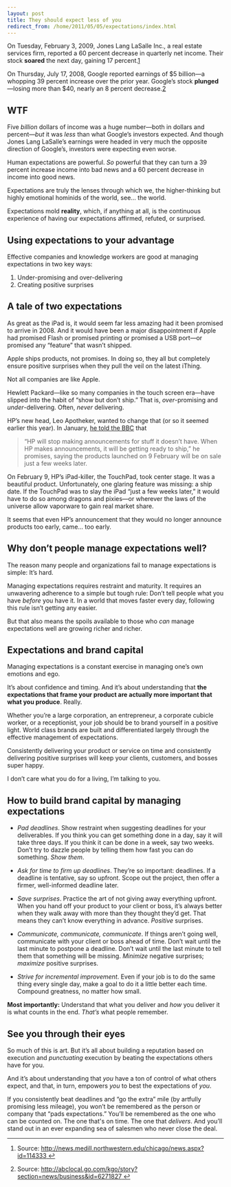 ```yaml
---
layout: post
title: They should expect less of you
redirect_from: /home/2011/05/05/expectations/index.html
---
```

<p>On Tuesday, February 3, 2009, Jones Lang LaSalle Inc., a real estate services firm, reported a 60 percent decrease in quarterly net income. Their stock <strong>soared</strong> the next day, gaining 17 percent.<a id="fnref:jll" class="footnote" title="see footnote" href="#fn:jll">1</a></p>
<p>On Thursday, July 17, 2008, Google reported earnings of $5 billion—a whopping 39 percent increase over the prior year. Google’s stock <strong>plunged</strong>—losing more than $40, nearly an 8 percent decrease.<a id="fnref:goog" class="footnote" title="see footnote" href="#fn:goog">2</a></p>
<h2 id="wtf">WTF</h2>
<p>Five <em>billion</em> dollars of income was a huge number—both in dollars and percent—<em>but</em> it was <em>less</em> than what Google’s investors expected. And though Jones Lang LaSalle’s earnings were headed in very much the opposite direction of Google’s, investors were expecting even worse.</p>
<p>Human expectations are powerful. <em>So</em> powerful that they can turn a 39 percent increase income into bad news and a 60 percent decrease in income into good news.</p>
<p>Expectations are truly the lenses through which we, the higher-thinking but highly emotional hominids of the world, see… the world.</p>
<p>Expectations mold <strong>reality</strong>, which, if anything at all, is the continuous experience of having our expectations affirmed, refuted, or surprised.</p>
<h2 id="usingexpectationstoyouradvantage">Using expectations to your advantage</h2>
<p>Effective companies and knowledge workers are good at managing expectations in two key ways:</p>
<ol>
<li>Under-promising and over-delivering</li>
<li>Creating positive surprises</li>
</ol>
<h2 id="ataleoftwoexpectations">A tale of two expectations</h2>
<p>As great as the iPad is, it would seem far less amazing had it been promised to arrive in 2008. And it would have been a major disappointment if Apple had promised Flash or promised printing or promised a USB port—or promised any “feature” that wasn’t shipped.</p>
<p>Apple ships products, not promises.  In doing so, they all but completely ensure positive surprises when they pull the veil on the latest iThing.</p>
<p>Not all companies are like Apple.</p>
<p>Hewlett Packard—like so many companies in the touch screen era—have slipped into the habit of “show but don’t ship.” That is, <em>over</em>-promising and <em>under</em>-delivering. Often, <em>never</em> delivering.</p>
<p>HP’s new head, Leo Apotheker, wanted to change that (or so it seemed earlier this year). In January, <a href="http://www.bbc.co.uk/news/business-12291529">he told the BBC</a> that</p>
<blockquote>
<p>“HP will stop making announcements for stuff it doesn’t have. When HP makes announcements, it will be getting ready to ship,” he promises, saying the products launched on 9 February will be on sale just a few weeks later.</p>
</blockquote>
<p>On February 9, HP’s iPad-killer, the TouchPad, took center stage. It was a beautiful product. Unfortunately, one glaring feature was missing: a ship date. If the TouchPad was to slay the iPad “just a few weeks later,” it would have to do so among dragons and pixies—or wherever the laws of the universe allow vaporware to gain real market share.</p>
<p>It seems that even HP’s announcement that they would no longer announce products too early, came… too early.</p>
<h2 id="whydontpeoplemanageexpectationswell">Why don’t people manage expectations well?</h2>
<p>The reason many people and organizations fail to manage  expectations is simple: It’s hard.</p>
<p>Managing expectations requires restraint and maturity. It requires an unwavering adherence to a simple but tough rule: Don’t tell people what you have <em>before</em> you have it. In a world that moves faster every day, following this rule isn’t getting any easier.</p>
<p>But that also means the spoils available to those who <em>can</em> manage expectations well are growing richer and richer.</p>
<h2 id="expectationsandbrandcapital">Expectations and brand capital</h2>
<p>Managing expectations is a constant exercise in managing one’s own emotions and ego.</p>
<p>It’s about confidence and timing.  And it’s about  understanding that <strong>the expectations that frame your product are actually more important that what you produce</strong>. Really.</p>
<p>Whether you’re a large corporation, an entrepreneur, a corporate cubicle worker, or a receptionist, your job should be to brand yourself in a positive light. World class brands are built and differentiated largely through the effective management of expectations.</p>
<p>Consistently delivering your product or service on time and consistently delivering positive surprises will keep your clients, customers, and bosses super happy.</p>
<p>I don’t care what you do for a living, I’m talking to you.</p>
<h2 id="howtobuildbrandcapitalbymanagingexpectations">How to build brand capital by managing expectations</h2>
<ul>
<li>
<p><em>Pad deadlines</em>. Show restraint when suggesting deadlines for your deliverables.  If you think you can get something done in a day, say it will take three days.  If you think it can be done in a week, say two weeks. Don’t try to dazzle people by telling them how fast you can do something. <em>Show them</em>.</p>
</li>
<li>
<p><em>Ask for time to firm up deadlines</em>. They’re so important: deadlines. If a deadline is tentative, say so upfront. Scope out the project, then offer a firmer, well-informed deadline later.</p>
</li>
<li>
<p><em>Save surprises</em>. Practice the art of not giving away everything upfront.  When you hand off your product to your client or boss, it’s always better when they walk away with more than they thought they’d get. That means they can’t know everything in advance. <em>Positive</em> surprises.</p>
</li>
<li>
<p><em>Communicate, communicate, communicate</em>. If things aren’t going well, communicate with your client or boss ahead of time.  Don’t wait until the last minute to postpone a deadline.  Don’t wait until the last minute to tell them that something will be missing. <em>Minimize</em> negative surprises; <em>maximize</em> positive surprises.</p>
</li>
<li>
<p><em>Strive for incremental improvement</em>. Even if your job is to do the same thing every single day, make a goal to do it a little better each time. Compound greatness, no matter how small.</p>
</li>
</ul>
<p><strong>Most importantly:</strong> Understand that what you deliver and <em>how</em> you deliver it is what counts in the end. <em>That’s</em> what people remember.</p>
<h2 id="seeyouthroughtheireyes">See you through their eyes</h2>
<p>So much of this is art. But it’s all about building a reputation based on execution and <em>punctuating</em> execution by beating the expectations others have for you.</p>
<p>And it’s about understanding that <em>you</em> have a ton of control of what others expect, and that, in turn, empowers <em>you</em> to best the expectations of <em>you</em>.</p>
<p>If you consistently beat deadlines and “go the extra” mile (by artfully promising less mileage), you won’t be remembered as the person or company that “pads expectations.” You’ll be remembered as the one who can be counted on. The one that's on time. The one that <em>delivers</em>. And you’ll stand out in an ever expanding sea of salesmen who never close the deal.</p>
<div class="footnotes">
<hr />
<ol>
<li id="fn:jll">
<p>Source:  <a href="http://news.medill.northwestern.edu/chicago/news.aspx?id=114333">http://news.medill.northwestern.edu/chicago/news.aspx?id=114333</a><a class="reversefootnote" title="return to article" href="#fnref:jll"> ↩</a></p>
</li>
<li id="fn:goog">
<p>Source:  <a href="http://abclocal.go.com/kgo/story?section=news/business&amp;id=6271827">http://abclocal.go.com/kgo/story?section=news/business&amp;id=6271827</a><a class="reversefootnote" title="return to article" href="#fnref:goog"> ↩</a></p>
</li>
</ol>
</div>

